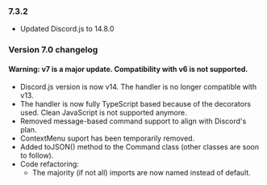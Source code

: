 ### 7.3.2
- Updated Discord.js to 14.8.0

### Version 7.0 changelog

#### Warning: v7 is a major update. Compatibility with v6 is not supported.

- Discord.js version is now v14. The handler is no longer compatible with v13.
- The handler is now fully TypeScript based because of the decorators used. Clean JavaScript is not supported anymore.
- Removed message-based command support to align with Discord's plan.
- ContextMenu suport has been temporarily removed.
- Added toJSON() method to the Command class (other classes are soon to follow).
- Code refactoring:
    - The majority (if not all) imports are now named instead of default.
